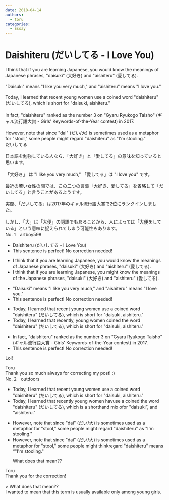 ```yaml
---
date: 2018-04-14
authors:
  - toru
categories:
  - Essay
---
```


<h1 id="subject_show">Daishiteru (だいしてる - I Love You)</h1>
<div class="date" hidden>Apr 14, 2018 13:16</div>
<div id="post"><div id="body_show_ori">
I think that if you are learning Japanese, you would know the meanings of Japanese phrases, "daisuki" (大好き) and "aishiteru" (愛してる).<br/><br/>"Daisuki" means "I like you very much," and "aishiteru" means "I love you."<br/><br/>Today, I learned that recent young women use a coined word "daishiteru" (だいしてる), which is short for "daisuki, aishiteru."<br/><br/>In fact, "daishiteru" ranked as the number 3 on "Gyaru Ryukogo Taisho" (ギャル流行語大賞 - Girls' Keywords-of-the-Year contest) in 2017.<br/><br/>However, note that since "dai" (だい/大) is sometimes used as a metaphor for "stool," some people might regard "daishiteru" as "I'm stooling."
</div></div>

<!-- more -->

<div id="post_ja"><div id="body_show_mo">
だいしてる<br/><br/>日本語を勉強している人なら、「大好き」と「愛してる」の意味を知っていると思います。<br/><br/>「大好き」 は "I like you very much," 「愛してる」は "I love you" です。<br/><br/>最近の若い女性の間では、この二つの言葉「大好き、愛してる」を省略して「だいしてる」と言うことがあるようです。<br/><br/>実際、「だいしてる」は2017年のギャル流行語大賞で2位にランクインしました。<br/><br/>しかし、「大」は「大便」の隠語でもあることから、人によっては「大便をしている」という意味に捉えられてしまう可能性もあります。
</div></div>
<div id="block"><div class="first_name"> No. 1　<span class="just_name">artboy598</span></div><div id="block2">
<ul class="correction_field">
<li class="incorrect">Daishiteru (だいしてる - I Love You)</li>
<li class="corrected perfect">This sentence is perfect! No correction needed!</li>
</ul>
<ul class="correction_field">
<li class="incorrect">I think that if you are learning Japanese, you would know the meanings of Japanese phrases, "daisuki" (大好き) and "aishiteru" (愛してる).</li>
<li class="corrected correct">
I think that if you are learning Japanese, you <span class="f_blue">might know</span> the meanings of <span class="f_red">the</span> Japanese phrases, "daisuki" (大好き) and "aishiteru" (愛してる).
</li>
</ul>
<ul class="correction_field">
<li class="incorrect">"Daisuki" means "I like you very much," and "aishiteru" means "I love you."</li>
<li class="corrected perfect">This sentence is perfect! No correction needed!</li>
</ul>
<ul class="correction_field">
<li class="incorrect">Today, I learned that recent young women use a coined word "daishiteru" (だいしてる), which is short for "daisuki, aishiteru."</li>
<li class="corrected correct">
Today, I learned that <span class="f_red">recently</span>, young women <span class="f_red">coined the word</span> "daishiteru" (だいしてる), which is short for "daisuki, aishiteru."
</li>
</ul>
<ul class="correction_field">
<li class="incorrect">In fact, "daishiteru" ranked as the number 3 on "Gyaru Ryukogo Taisho" (ギャル流行語大賞 - Girls' Keywords-of-the-Year contest) in 2017.</li>
<li class="corrected perfect">This sentence is perfect! No correction needed!</li>
</ul>
<p class="comment_small">
 Lol!
</p>

</div><div class="name"><span class="just_name">Toru</span><br>
Thank you so much always for correcting my post! :)
</div>
</div>
<div id="block"><div class="first_name"> No. 2　<span class="just_name">outdoors</span></div><div id="block2">
<ul class="correction_field">
<li class="incorrect">Today, I learned that recent young women use a coined word "daishiteru" (だいしてる), which is short for "daisuki, aishiteru."</li>
<li class="corrected correct">
Today, I learned that recent<span class="f_red">ly</span> young women <span class="f_red">hav</span><span class="f_gray"><span class="sline">us</span></span>e <span class="f_gray"><span class="sline">a </span></span>coined <span class="f_red">the </span>word "daishiteru" (だいしてる), which is <span class="f_red">a </span>short<span class="f_red">hand</span> <span class="f_red">mix o</span>f<span class="f_gray"><span class="sline">or</span></span> "daisuki<span class="f_red">”</span><span class="f_gray"><span class="sline">,</span></span> a<span class="f_red">nd “a</span>ishiteru."
</li>
</ul>
<ul class="correction_field">
<li class="incorrect">However, note that since "dai" (だい/大) is sometimes used as a metaphor for "stool," some people might regard "daishiteru" as "I'm stooling."</li>
<li class="corrected correct">
However, note that since "dai" (だい/大) is sometimes used as a metaphor for "stool," some people might <span class="f_red">think</span><span class="f_gray"><span class="sline">regard</span></span> "daishiteru" <span class="f_red">me</span>a<span class="f_red">n</span>s <span class="f_red">“</span><span class="f_gray"><span class="sline">"</span></span>I'm stooling."
<p class="correction_comment">What does that mean??</p>
</li>
</ul>
</div><div class="name"><span class="just_name">Toru</span><br>
Thank you for the correction!<br/><br/>&gt; What does that mean??<br/>I wanted to mean that this term is usually available only among young girls.
</div>
</div>
